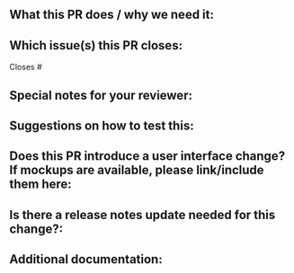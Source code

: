 ## What this PR does / why we need it:

## Which issue(s) this PR closes:

Closes #

## Special notes for your reviewer:

## Suggestions on how to test this:

## Does this PR introduce a user interface change? If mockups are available, please link/include them here:

## Is there a release notes update needed for this change?:

## Additional documentation:
